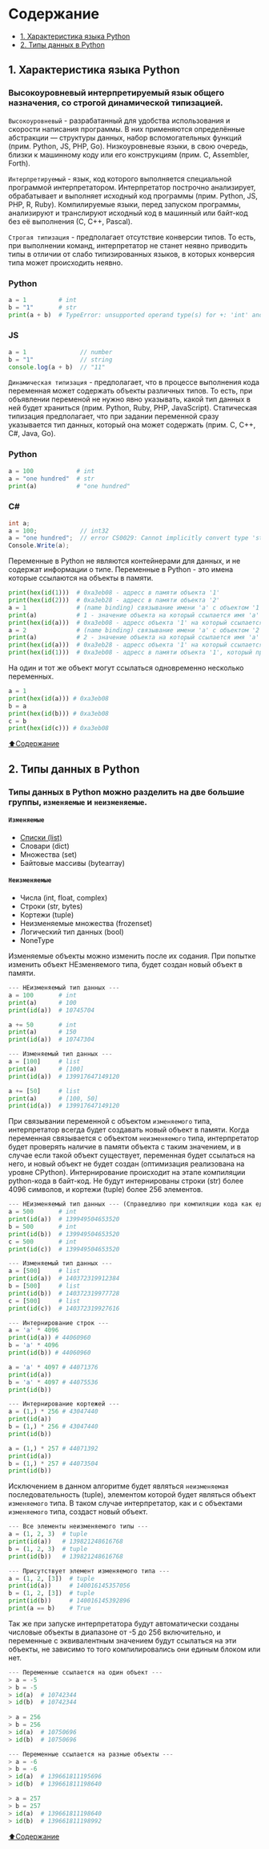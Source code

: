 # Содержание
- [1. Характеристика языка Python](https://github.com/KorostylovSerega/PythonSummary/blob/main/Python.md#1-характеристика-языка-python)
- [2. Типы данных в Python](https://github.com/KorostylovSerega/PythonSummary/blob/main/Python.md#2-типы-данных-в-python)

## 1. Характеристика языка Python

### Высокоуровневый интерпретируемый язык общего назначения, со строгой динамической типизацией.
`Высокоуровневый` - разрабатанный для удобства использования и скорости написания программы. В них применяются определённые абстракции — структуры данных, набор вспомогательных функций (прим. Python, JS, PHP, Go). Низкоуровневые языки, в свою очередь, близки к машинному коду или его конструкциям (прим. C, Assembler, Forth).

`Интерпретируемый` - язык, код которого выполняется специальной программой интерпретатором. Интерпретатор построчно анализирует, обрабатывает и выполняет исходный код программы (прим. Python, JS, PHP, R, Ruby). Компилируемые языки, перед запуском программы, анализируют и транслируют исходный код в машинный или байт-код без её выполнения (С, С++, Pascal).

`Строгая типизация` - предполагает отсутствие конверсии типов. То есть, при выполнении команд, интерпретатор не станет неявно приводить типы в отличии от слабо типизированных языков, в которых конверсия типа может происходить неявно.
### Python
```python
a = 1         # int
b = "1"       # str
print(a + b)  # TypeError: unsupported operand type(s) for +: 'int' and 'str'
```
### JS
```js
a = 1               // number
b = "1"             // string
console.log(a + b)  // "11"
```

`Динамическая типизация` - предполагает, что в процессе выполнения кода переменная может содержать объекты различных типов. То есть, при объявлении переменой не нужно явно указывать, какой тип данных в ней будет храниться (прим. Python, Ruby, PHP, JavaScript). Статическая типизация предполагает, что при задании переменной сразу указывается тип данных, который она может содержать (прим. C, C++, C#, Java, Go).
### Python
```python
a = 100            # int
a = "one hundred"  # str
print(a)           # "one hundred"
```
### C#
```c#
int a;
a = 100;            // int32
a = "one hundred";  // error CS0029: Cannot implicitly convert type 'string' to 'int'
Console.Write(a);
```
Переменные в Python не являются контейнерами для данных, и не содержат информации о типе. Переменные в Python - это имена которые ссылаются на объекты в памяти.
```python
print(hex(id(1)))  # 0xa3eb08 - адресс в памяти объекта '1'
print(hex(id(2)))  # 0xa3eb28 - адресс в памяти объекта '2'
a = 1              # (name binding) связывание имени 'a' с объектом '1'
print(a)           # 1 - значение объекта на который ссылается имя 'a'
print(hex(id(a)))  # 0xa3eb08 - адресс объекта '1' на который ссылается имя 'a'
a = 2              # (name binding) связывание имени 'a' с объектом '2'
print(a)           # 2 - значение объекта на который ссылается имя 'a'
print(hex(id(a)))  # 0xa3eb28 - адресс объекта '1' на который ссылается имя 'a'
print(hex(id(1)))  # 0xa3eb08 - адресс в памяти объекта '1', который продолжает существовать, но уже не связан с именем 'a'
```
На один и тот же объект могут ссылаться одновременно несколько переменных.
```python
a = 1
print(hex(id(a))) # 0xa3eb08
b = a
print(hex(id(b))) # 0xa3eb08
c = b
print(hex(id(c))) # 0xa3eb08
```
[⬆️Содержание](https://github.com/KorostylovSerega/PythonSummary/blob/main/Python.md#содержание)

## 2. Типы данных в Python
### Типы данных в Python можно разделить на две большие группы, `изменяемые` и `неизменяемые`.
#### `Изменяемые`
- [Списки (list)](https://github.com/KorostylovSerega/PythonSummary/blob/main/ListType.md#тип-данных-list-(список))
- Словари (dict)
- Множества (set)
- Байтовые массивы (bytearray)
#### `Неизменяемые`
- Числа (int, float, complex)
- Строки (str, bytes)
- Кортежи (tuple)
- Неизменяемые множества (frozenset)
- Логический тип данных (bool)
- NoneType

Изменяемые объекты можно изменить после их содания. При попытке изменить объект НЕзменяемого типа, будет создан новый объект в памяти.
```python
--- НЕизменяемый тип данных ---
a = 100       # int
print(a)      # 100
print(id(a))  # 10745704

a += 50       # int
print(a)      # 150
print(id(a))  # 10747304

--- Изменяемый тип данных ---
a = [100]     # list
print(a)      # [100]
print(id(a))  # 139917647149120

a += [50]     # list
print(a)      # [100, 50]
print(id(a))  # 139917647149120
```
При связывании переменной с объектом `изменяемого` типа, интерпретатор всегда будет создавать новый объект в памяти. Когда переменная связывается с объектом `неизменяемого` типа, интерпретатор будет проверять наличие в памяти объекта с таким значением, и в случае если такой объект существует, переменная будет ссылаться на него, и новый объект не будет создан (оптимизация реализована на уровне CPython). Интернирование происходит на этапе компиляции python-кода в байт-код. Не будут интернированы строки (str) более 4096 символов, и кортежи (tuple) более 256 элементов.
```python
--- НЕизменяемый тип данных --- (Справедливо при компиляции кода как единого блока)
a = 500       # int
print(id(a))  # 139949504653520
b = 500       # int
print(id(b))  # 139949504653520
c = 500       # int
print(id(c))  # 139949504653520

--- Изменяемый тип данных ---
a = [500]     # list
print(id(a))  # 140372319912384
b = [500]     # list
print(id(b))  # 140372319977728
c = [500]     # list
print(id(c))  # 140372319927616

--- Интернирование строк ---
a = 'a' * 4096
print(id(a)) # 44060960
b = 'a' * 4096
print(id(b)) # 44060960

a = 'a' * 4097 # 44071376
print(id(a))
b = 'a' * 4097 # 44075536
print(id(b))

--- Интернирование кортежей ---
a = (1,) * 256 # 43047440
print(id(a))
b = (1,) * 256 # 43047440
print(id(b))

a = (1,) * 257 # 44071392
print(id(a))
b = (1,) * 257 # 44073504
print(id(b))
```
Исключением в данном алгоритме будет являться `неизменяемая` последовательность (tuple), элементом которой будет являться объект `изменяемого` типа. В таком случае интерпретатор, как и с объектами `изменяемого` типа, создаст новый объект.
```python
--- Все элементы неизменяемого типы ---
a = (1, 2, 3)  # tuple
print(id(a))   # 139821248616768
b = (1, 2, 3)  # tuple
print(id(b))   # 139821248616768

--- Присутствует элемент изменяемого типа ---
a = (1, 2, [3])  # tuple
print(id(a))     # 140016145357056
b = (1, 2, [3])  # tuple
print(id(b))     # 140016145392896
print(a == b)    # True
```
Так же при запуске интерпретатора будут автоматически созданы числовые объекты в диапазоне от -5 до 256 включительно, и переменные с эквивалентным значением будут ссылаться на эти объекты, не зависимо то того компилировались они единым блоком или нет.
```python
--- Переменные ссылается на один объект ---
> a = -5
> b = -5
> id(a)  # 10742344
> id(b)  # 10742344
  
> a = 256
> b = 256
> id(a)  # 10750696
> id(b)  # 10750696

--- Переменные ссылается на разные объекты ---
> a = -6
> b = -6
> id(a)  # 139661811195696
> id(b)  # 139661811198640

> a = 257
> b = 257
> id(a)  # 139661811198640
> id(b)  # 139661811198992
```
[⬆️Содержание](https://github.com/KorostylovSerega/PythonSummary/blob/main/Python.md#содержание)
